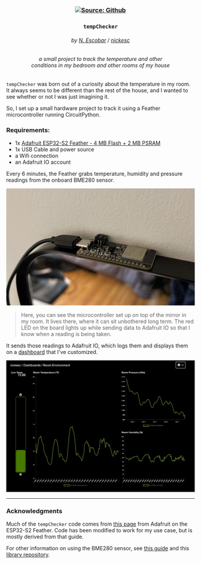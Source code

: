 <h3 align="center" >
  <a href="https://github.com/nickesc/tempChecker"><img alt="Source: Github" src="https://img.shields.io/badge/source-github-brightgreen?style=for-the-badge&logo=github&labelColor=%23505050"></a>
  <br>
  <h3 align="center">
    <code>tempChecker</code>
  </h3>
  <h6 align="center">
    by <a href="https://nickesc.github.io">N. Escobar</a> / <a href="https://github.com/nickesc">nickesc</a>
  </h6>
  <h6 align="center">
    a small project to track the temperature and other <br> conditions in my bedroom and other rooms of my house
  </h6>
</h3>
 

`tempChecker` was born out of a curiosity about the temperature in my room. It always seems to be different than the rest of the house, and I wanted to see whether or not I was just imagining it.

So, I set up a small hardware project to track it using a Feather microcontroller running CircuitPython.

### Requirements:
- 1x [Adafruit ESP32-S2 Feather - 4 MB Flash + 2 MB PSRAM](https://www.adafruit.com/product/5000)
- 1x USB Cable and power source
- a Wifi connection
- an Adafruit IO account

Every 6 minutes, the Feather grabs temperature, humidity and pressure readings from the onboard BME280 sensor.

![The tempChecker sitting on top of my mirror](docs/device.jpeg)

> Here, you can see the microcontroller set up on top of the mirror in my room. It lives there, where it can sit unbothered long term. The red LED on the board lights up while sending data to Adafruit IO so that I know when a reading is being taken.

It sends those readings to Adafruit IO, which logs them and displays them on a [dashboard](https://io.adafruit.com/nickesc/dashboards/room-environment) that I've customized.

![The tempChecker dashboard](docs/dashboard.jpeg)

-----

### Acknowledgments

Much of the `tempChecker` code comes from [this page](https://learn.adafruit.com/adafruit-esp32-s2-feather/i2c-on-board-sensors) from Adafruit on the ESP32-S2 Feather. Code has been modified to work for my use case, but is mostly derived from that guide.

For other information on using the BME280 sensor, see [this guide](https://learn.adafruit.com/adafruit-bme280-humidity-barometric-pressure-temperature-sensor-breakout/python-circuitpython-test) and this [library repository](https://github.com/adafruit/Adafruit_CircuitPython_BME280).
